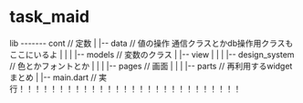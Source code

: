 # task_maid


lib ------- cont            // 定数
        |
        |-- data            // 値の操作 通信クラスとかdb操作用クラスもここにいるよ
        |     |
        |     |-- models    // 変数のクラス
        |
        |-- view
        |     |
        |     |-- design_system     // 色とかフォントとか
        |     |
        |     |-- pages             // 画面
        |     |
        |     |-- parts             // 再利用するwidgetまとめ
        |
        |-- main.dart    // 実行！！！！！！！！！！！！！！！！！！！！！！！！！！！！


        